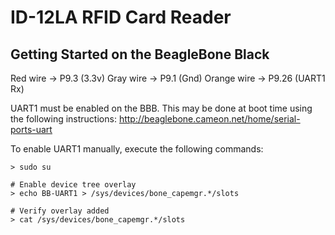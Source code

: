 # ID-12LA RFID Card Reader

## Getting Started on the BeagleBone Black

Red wire -> P9.3 (3.3v)
Gray wire -> P9.1 (Gnd)
Orange wire -> P9.26 (UART1 Rx)

UART1 must be enabled on the BBB. This may be done at boot time using the following instructions:
http://beaglebone.cameon.net/home/serial-ports-uart


To enable UART1 manually, execute the following commands:

```
> sudo su

# Enable device tree overlay
> echo BB-UART1 > /sys/devices/bone_capemgr.*/slots

# Verify overlay added
> cat /sys/devices/bone_capemgr.*/slots
```
